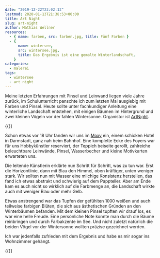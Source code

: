 ```yaml
---
date: "2019-12-22T23:02:12"
lastmod: 2020-01-13T21:38:53+00:00
title: Art Night
slug: art-night
author: Mathias Wellner
resources:
  - { name: farben, src: farben.jpg, title: Fünf Farben }
  - {
      name: wintersee,
      src: wintersee.jpg,
      title: Das Ergebnis ist eine gemalte Winterlandschaft,
    }
categories:
  - malerei
tags:
  - wintersee
  - art night
---
```


Meine letzten Erfahrungen mit Pinsel und Leinwand liegen viele Jahre zurück, im Schulunterricht panschte ich zum letzten Mal ausgiebig mit Farben und Pinsel. Heute sollte unter fachkundiger Anleitung eine winterliche Landschaft entstehen, mit einigen Bäumen im Hintergrund und zwei kleinen Vögeln vor der fahlen Wintersonne. Organistor ist [ArtNight](https://www.artnight.com/).

<!--more-->

{{<responsive-image name="farben">}}

Schon etwas vor 18 Uhr fanden wir uns im [Moxy](https://www.marriott.de/hotels/travel/frado-moxy-darmstadt) ein, einem schicken Hotel in Darmstadt, ganz nah beim Bahnhof. Eine komplette Ecke des Foyers war für uns Hobbykünstler reserviert, der Teppich beiseite gerollt, zahlreiche beleuchtbare Leinwände, Pinsel, Wasserbecher und kleine Motivkarten erwarteten uns.

Die leitende Künstlerin erklärte nun Schritt für Schritt, was zu tun war. Erst die Horizontlinie, dann mit Blau den Himmel, oben kräftiger, unten weniger stark. Wir sollten nun mit Wasser eine milchige Konsistenz herstellen, das fand ich etwas abstrakt und schwierig auf dem Pappteller. Aber am Ende kam es auch nicht so wirklich auf die Farbmenge an, die Landschaft wirkte auch mit weniger Blau oder mehr Gelb.

Etwas anstrengend war das Tupfen der gefühlten 1000 weißen und auch teilweise farbigen Blüten, die sich aus ästhetischen Gründen an den Winterbäumen befanden. Mit dem kleinen Pinsel tupften wir drauf los, es war eine helle Freude. Eine persönliche Note konnte man durch die Bäume reinbringen und durch Farbakzente im See. Und nicht zuletzt natürlich die beiden Vögel vor der Wintersonne wollten präzise gezeichnet werden.

Ich war jedenfalls zufrieden mit dem Ergebnis und habe es mir sogar ins Wohnzimmer gehängt.

{{<responsive-image name="wintersee">}}
